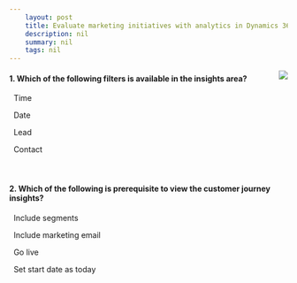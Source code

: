 ```yaml
---
    layout: post
    title: Evaluate marketing initiatives with analytics in Dynamics 365 Marketing  
    description: nil
    summary: nil
    tags: nil
---
```



 <a target="_blank" href="https://docs.microsoft.com/en-us/learn/modules/analyze-insights-marketing/12-check/"><i class="fas fa-external-link-alt"></i> </a>
 <img align="right" src="https://docs.microsoft.com/en-us/learn/achievements/analyze-insights-marketing.svg">
####  1. Which of the following filters is available in the insights area?


<i class='far fa-square'></i> &nbsp;&nbsp;Time

<i class='fas fa-check-square' style='color: Dodgerblue;'></i> &nbsp;&nbsp;Date

<i class='far fa-square'></i> &nbsp;&nbsp;Lead

<i class='far fa-square'></i> &nbsp;&nbsp;Contact
<br />
<br />
<br />

####  2. Which of the following is prerequisite to view the customer journey insights?


<i class='far fa-square'></i> &nbsp;&nbsp;Include segments

<i class='far fa-square'></i> &nbsp;&nbsp;Include marketing email

<i class='fas fa-check-square' style='color: Dodgerblue;'></i> &nbsp;&nbsp;Go live

<i class='far fa-square'></i> &nbsp;&nbsp;Set start date as today
<br />
<br />
<br />
